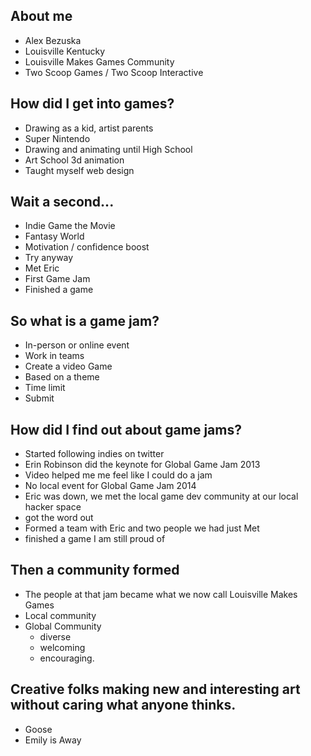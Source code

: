 
## About me
- Alex Bezuska
- Louisville Kentucky
- Louisville Makes Games Community
- Two Scoop Games / Two Scoop Interactive


## How did I get into games?
- Drawing as a kid, artist parents
- Super Nintendo
- Drawing and animating until High School
- Art School 3d animation
- Taught myself web design


## Wait a second...
- Indie Game the Movie
- Fantasy World
- Motivation / confidence boost
- Try anyway
- Met Eric
- First Game Jam
- Finished a game


## So what is a game jam?
- In-person or online event
- Work in teams
- Create a video Game
- Based on a theme
- Time limit
- Submit


## How did I find out about game jams?
- Started following indies on twitter
- Erin Robinson did the keynote for Global Game Jam 2013
- Video helped me me feel like I could do a jam
- No local event for Global Game Jam 2014
- Eric was down, we met the local game dev community at our local hacker space
- got the word out
- Formed a team with Eric and two people we had just Met
- finished a game I am still proud of


## Then a community formed
- The people at that jam became what we now call Louisville Makes Games
- Local community
- Global Community
  - diverse
  - welcoming
  - encouraging.


## Creative folks making new and interesting art without caring what anyone thinks.
- Goose
- Emily is Away
